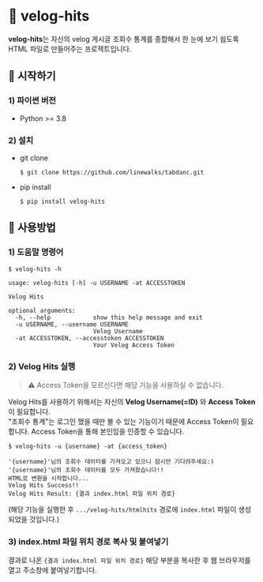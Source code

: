 # 🍕 velog-hits
**velog-hits**는 자신의 velog 게시글 조회수 통계를 종합해서 한 눈에 보기 쉽도록 HTML 파일로 만들어주는 프로젝트입니다.

## 📍 시작하기
### 1) 파이썬 버전
- Python >= 3.8

### 2) 설치
- git clone
  ```shell
  $ git clone https://github.com/linewalks/tabdanc.git
  ```

- pip install
  ```shell
  $ pip install velog-hits
  ```

## 📍 사용방법
### 1) 도움말 명령어
```shell
$ velog-hits -h
```
```shell
usage: velog-hits [-h] -u USERNAME -at ACCESSTOKEN

Velog Hits

optional arguments:
  -h, --help            show this help message and exit
  -u USERNAME, --username USERNAME
                        Velog Username
  -at ACCESSTOKEN, --accesstoken ACCESSTOKEN
                        Your Velog Access Token
```

### 2) Velog Hits 실행

> ⚠️ Access Token을 모르신다면 해당 기능을 사용하실 수 없습니다.

Velog Hits를 사용하기 위해서는 자신의 **Velog Username(=ID)** 와 **Access Token**이 필요합니다.</br>
"조회수 통계"는 로그인 했을 때만 볼 수 있는 기능이기 때문에 Access Token이 필요합니다. Access Token을 통해 본인임을 인증할 수 있습니다.</br> 


```shell
$ velog-hits -u {username} -at {access_token}
```
```shell
'{username}'님의 조회수 데이터를 가져오고 있으니 잠시만 기다려주세요:)
'{username}'님의 조회수 데이터를 모두 가져왔습니다!!
HTML로 변환을 시작합니다...
Velog Hits Success!!
Velog Hits Result: {결과 index.html 파일 위치 경로}
```

(해당 기능을 실행한 후 `.../velog-hits/htmlhits` 경로에 `index.html` 파일이 생성되었을 것입니다.)

### 3) index.html 파일 위치 경로 복사 및 붙여넣기
결과로 나온 `{결과 index.html 파일 위치 경로}` 해당 부분을 복사한 후 웹 브라우저를 열고 주소창에 붙여넣기합니다.
